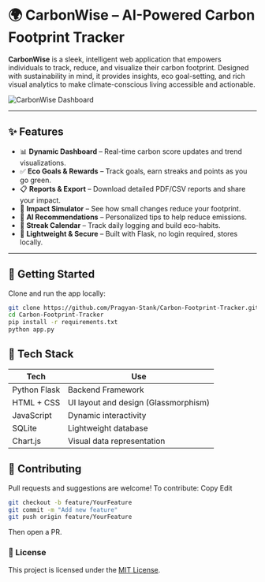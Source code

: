 # 🌍 CarbonWise – AI-Powered Carbon Footprint Tracker

**CarbonWise** is a sleek, intelligent web application that empowers individuals to track, reduce, and visualize their carbon footprint. Designed with sustainability in mind, it provides insights, eco goal-setting, and rich visual analytics to make climate-conscious living accessible and actionable.

![CarbonWise Dashboard](![image](https://github.com/user-attachments/assets/fa017bc5-fbfd-4be2-9bce-dba7ca105e2d)
) <!-- Replace with actual path or hosted image -->

---

## ✨ Features

- 📊 **Dynamic Dashboard** – Real-time carbon score updates and trend visualizations.
- ✅ **Eco Goals & Rewards** – Track goals, earn streaks and points as you go green.
- 📋 **Reports & Export** – Download detailed PDF/CSV reports and share your impact.
- 🌱 **Impact Simulator** – See how small changes reduce your footprint.
- 🧠 **AI Recommendations** – Personalized tips to help reduce emissions.
- 📆 **Streak Calendar** – Track daily logging and build eco-habits.
- 🔐 **Lightweight & Secure** – Built with Flask, no login required, stores locally.

---

## 🚀 Getting Started

Clone and run the app locally:

```bash
git clone https://github.com/Pragyan-Stank/Carbon-Footprint-Tracker.git
cd Carbon-Footprint-Tracker
pip install -r requirements.txt
python app.py
```

## 🧱 Tech Stack
| Tech         | Use                                  |
| ------------ | ------------------------------------ |
| Python Flask | Backend Framework                    |
| HTML + CSS   | UI layout and design (Glassmorphism) |
| JavaScript   | Dynamic interactivity                |
| SQLite       | Lightweight database                 |
| Chart.js     | Visual data representation           |


## 🙌 Contributing
Pull requests and suggestions are welcome!
To contribute:
Copy
Edit
```bash
git checkout -b feature/YourFeature
git commit -m "Add new feature"
git push origin feature/YourFeature
```
Then open a PR.

### 📃 License
This project is licensed under the [MIT License](LICENSE).



